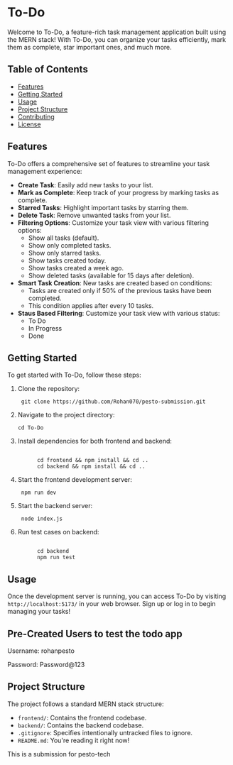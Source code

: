# To-Do

Welcome to To-Do, a feature-rich task management application built using the MERN stack! With To-Do, you can organize your tasks efficiently, mark them as complete, star important ones, and much more.

## Table of Contents

- [Features](#features)
- [Getting Started](#getting-started)
- [Usage](#usage)
- [Project Structure](#project-structure)
- [Contributing](#contributing)
- [License](#license)

## Features

To-Do offers a comprehensive set of features to streamline your task management experience:

- **Create Task**: Easily add new tasks to your list.
- **Mark as Complete**: Keep track of your progress by marking tasks as complete.
- **Starred Tasks**: Highlight important tasks by starring them.
- **Delete Task**: Remove unwanted tasks from your list.
- **Filtering Options**: Customize your task view with various filtering options:
  - Show all tasks (default).
  - Show only completed tasks.
  - Show only starred tasks.
  - Show tasks created today.
  - Show tasks created a week ago.
  - Show deleted tasks (available for 15 days after deletion).
- **Smart Task Creation**: New tasks are created based on conditions:
  - Tasks are created only if 50% of the previous tasks have been completed.
  - This condition applies after every 10 tasks.
- **Staus Based Filtering**: Customize your task view with various status:
  - To Do
  - In Progress
  - Done

## Getting Started

To get started with To-Do, follow these steps:

<ol start="1">
<li>Clone the repository:
  <pre><code class="language-bash"> git clone https://github.com/Rohan070/pesto-submission.git</code></pre>
</li>
  
<li>Navigate to the project directory:
  <pre><code class="language-bash">cd To-Do</code></pre>
</li>

<li>Install dependencies for both frontend and backend:<pre><code class="language-bash">
      cd frontend &amp;&amp; npm install &amp;&amp; cd ..
      cd backend &amp;&amp; npm install &amp;&amp; cd .. </code></pre>
</li>

<li>Start the frontend development server:<pre><code class="language-bash"> npm run dev</code></pre>
</li>
<li>Start the backend server:<pre><code class="language-bash"> node index.js</code></pre>
</li>

<li>Run test cases on backend:<pre><code class="language-bash">
      cd backend
      npm run test</code></pre>
</li>
</ol>

<h2 id="usage">Usage</h2>
<p>Once the development server is running, you can access To-Do by visiting <code>http://localhost:5173/</code> in your web browser. Sign up or log in to begin managing your tasks!</p>

<h2 id="usage">Pre-Created Users to test the todo app</h2>
<p>Username: rohanpesto</p>
<p>Password: Password@123</p>

<h2 id="project-structure">Project Structure</h2>
<p>The project follows a standard MERN stack structure:</p>
<ul>
<li><code>frontend/</code>: Contains the frontend codebase.</li>
<li><code>backend/</code>: Contains the backend codebase.</li>
<li><code>.gitignore</code>: Specifies intentionally untracked files to ignore.</li>
<li><code>README.md</code>: You&#39;re reading it right now!</li>
</ul>

<p>This is a submission for pesto-tech</p>
